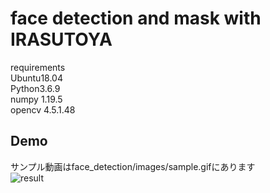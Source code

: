 # face detection and mask with IRASUTOYA  
requirements  
Ubuntu18.04  
Python3.6.9  
numpy 1.19.5  
opencv 4.5.1.48  
## Demo  
サンプル動画はface_detection/images/sample.gifにあります  
![result](https://github.com/oishigyunyu/face_detection/blob/images/sample.gif)
